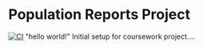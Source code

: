 # Population Reports Project

[![CI](https://github.com/V8kt8r/devops/actions/workflows/ci.yml/badge.svg)](https://github.com/V8kt8r/devops/actions/workflows/ci.yml)
"hello world!"
Initial setup for coursework project....

